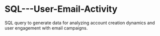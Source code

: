 # SQL---User-Email-Activity
SQL query to generate data for analyzing account creation dynamics and user engagement with email campaigns.
